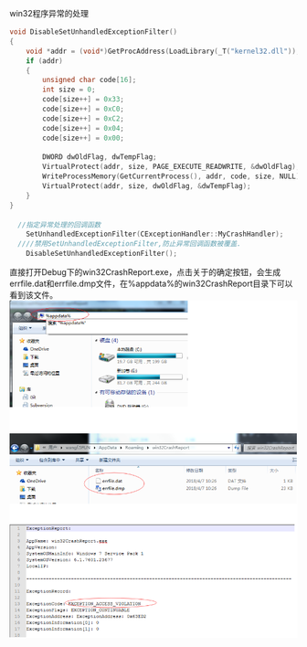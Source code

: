 win32程序异常的处理

```c++
void DisableSetUnhandledExceptionFilter()
{
	void *addr = (void*)GetProcAddress(LoadLibrary(_T("kernel32.dll")), "SetUnhandledExceptionFilter");
	if (addr)
	{
		unsigned char code[16];
		int size = 0;
		code[size++] = 0x33;
		code[size++] = 0xC0;
		code[size++] = 0xC2;
		code[size++] = 0x04;
		code[size++] = 0x00;

		DWORD dwOldFlag, dwTempFlag;
		VirtualProtect(addr, size, PAGE_EXECUTE_READWRITE, &dwOldFlag);
		WriteProcessMemory(GetCurrentProcess(), addr, code, size, NULL);
		VirtualProtect(addr, size, dwOldFlag, &dwTempFlag);
	}
}

  //指定异常处理的回调函数
	SetUnhandledExceptionFilter(CExceptionHandler::MyCrashHandler);
  ////禁用SetUnhandledExceptionFilter,防止异常回调函数被覆盖.
	DisableSetUnhandledExceptionFilter();
```

直接打开Debug下的win32CrashReport.exe，点击关于的确定按钮，会生成errfile.dat和errfile.dmp文件，在%appdata%的win32CrashReport目录下可以看到该文件。
![](https://github.com/havenow/win32CrashReport/blob/master/1.png)
